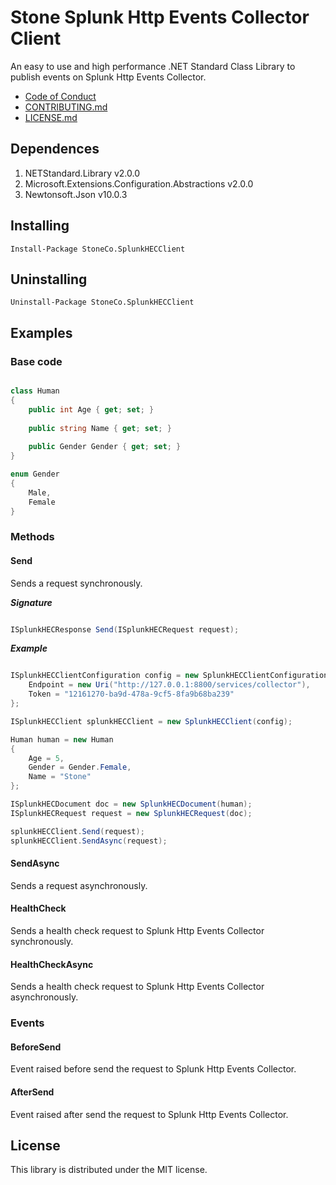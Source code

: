 # Stone Splunk Http Events Collector Client

An easy to use and high performance .NET Standard Class Library to publish events on Splunk Http Events Collector.

* [Code of Conduct](codeOfConduct/README.md)
* [CONTRIBUTING.md](contributing/README.md)
* [LICENSE.md](license/README.md)

## Dependences
1. NETStandard.Library v2.0.0
2. Microsoft.Extensions.Configuration.Abstractions v2.0.0
3. Newtonsoft.Json v10.0.3

## Installing

```
Install-Package StoneCo.SplunkHECClient
```

## Uninstalling

```
Uninstall-Package StoneCo.SplunkHECClient
```

## Examples

### Base code

```C#

class Human
{
	public int Age { get; set; }
	
	public string Name { get; set; }
	
	public Gender Gender { get; set; }
}

enum Gender
{
	Male,
	Female
}

```

### Methods


#### Send
Sends a request synchronously.

***Signature***

```C#

ISplunkHECResponse Send(ISplunkHECRequest request);

```

***Example***

```C#

ISplunkHECClientConfiguration config = new SplunkHECClientConfiguration {
    Endpoint = new Uri("http://127.0.0.1:8800/services/collector"),
    Token = "12161270-ba9d-478a-9cf5-8fa9b68ba239"                
};

ISplunkHECClient splunkHECClient = new SplunkHECClient(config);

Human human = new Human
{
    Age = 5,
    Gender = Gender.Female,
    Name = "Stone"
};

ISplunkHECDocument doc = new SplunkHECDocument(human);
ISplunkHECRequest request = new SplunkHECRequest(doc);

splunkHECClient.Send(request);
splunkHECClient.SendAsync(request);

```


#### SendAsync
Sends a request asynchronously.


#### HealthCheck
Sends a health check request to Splunk Http Events Collector synchronously.

#### HealthCheckAsync
Sends a health check request to Splunk Http Events Collector asynchronously.


### Events

#### BeforeSend
Event raised before send the request to Splunk Http Events Collector.

#### AfterSend
Event raised after send the request to Splunk Http Events Collector.


## License
This library is distributed under the MIT license.